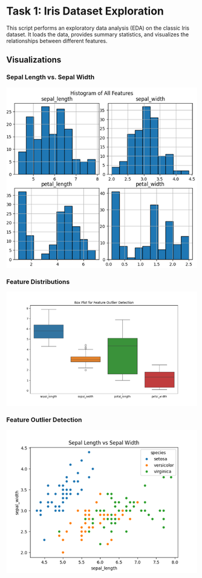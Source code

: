 # Task 1: Iris Dataset Exploration

This script performs an exploratory data analysis (EDA) on the classic Iris dataset. It loads the data, provides summary statistics, and visualizes the relationships between different features.

## Visualizations

### Sepal Length vs. Sepal Width
![Sepal Length vs Sepal Width](Figure_1.png)

### Feature Distributions
![Feature Distributions](Figure_2.png)

### Feature Outlier Detection
![Feature Outlier Detection](length.png)
